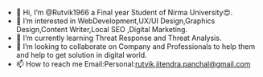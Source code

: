 - 👋 Hi, I’m @Rutvik1966 a Final year Student of Nirma University😍.
- 👀 I’m interested in WebDevelopment,UX/UI Design,Graphics Design,Content Writer,Local SEO ,Digital Marketing.
- 🌱 I’m currently learning Threat Response and Threat Analysis.
- 💞️ I’m looking to collaborate on Company and Professionals to help them and help to get solution in digital world. 
- 📫 How to reach me Email:Personal:rutvik.jitendra.panchal@gmail.com

<!---
Rutvik1966/Rutvik1966 is a ✨ special ✨ repository because its `README.md` (this file) appears on your GitHub profile.
You can click the Preview link to take a look at your changes.
--->
